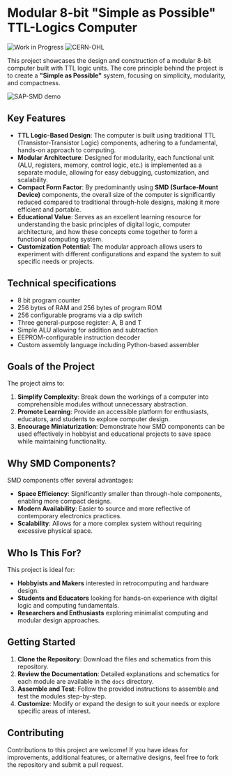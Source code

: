 # Modular 8-bit "Simple as Possible" TTL-Logics Computer

![Work in Progress](https://img.shields.io/badge/status-work_in_progress-orange)
![CERN-OHL](https://img.shields.io/badge/license-CERN--OHL--S-blue)

This project showcases the design and construction of a modular 8-bit computer
built with TTL logic units. The core principle behind the project is to create a
**"Simple as Possible"** system, focusing on simplicity, modularity, and
compactness.

![SAP-SMD demo](img/sap-smd-demo.gif)

## Key Features

- **TTL Logic-Based Design**: The computer is built using traditional TTL
  (Transistor-Transistor Logic) components, adhering to a fundamental, hands-on
  approach to computing.
- **Modular Architecture**: Designed for modularity, each functional unit (ALU,
  registers, memory, control logic, etc.) is implemented as a separate module,
  allowing for easy debugging, customization, and scalability.
- **Compact Form Factor**: By predominantly using **SMD (Surface-Mount Device)**
  components, the overall size of the computer is significantly reduced compared
  to traditional through-hole designs, making it more efficient and portable.
- **Educational Value**: Serves as an excellent learning resource for
  understanding the basic principles of digital logic, computer architecture,
  and how these concepts come together to form a functional computing system.
- **Customization Potential**: The modular approach allows users to experiment
  with different configurations and expand the system to suit specific needs or
  projects.

## Technical specifications

- 8 bit program counter
- 256 bytes of RAM and 256 bytes of program ROM
- 256 configurable programs via a dip switch
- Three general-purpose register: A, B and T
- Simple ALU allowing for addition and subtraction
- EEPROM-configurable instruction decoder
- Custom assembly language including Python-based assembler

## Goals of the Project

The project aims to:
1. **Simplify Complexity**: Break down the workings of a computer into
   comprehensible modules without unnecessary abstraction.
2. **Promote Learning**: Provide an accessible platform for enthusiasts,
   educators, and students to explore computer design.
3. **Encourage Miniaturization**: Demonstrate how SMD components can be used
   effectively in hobbyist and educational projects to save space while
   maintaining functionality.

## Why SMD Components?

SMD components offer several advantages:
- **Space Efficiency**: Significantly smaller than through-hole components,
  enabling more compact designs.
- **Modern Availability**: Easier to source and more reflective of contemporary
  electronics practices.
- **Scalability**: Allows for a more complex system without requiring excessive
  physical space.

## Who Is This For?

This project is ideal for:
- **Hobbyists and Makers** interested in retrocomputing and hardware design.
- **Students and Educators** looking for hands-on experience with digital logic
  and computing fundamentals.
- **Researchers and Enthusiasts** exploring minimalist computing and modular
  design approaches.

## Getting Started

1. **Clone the Repository**: Download the files and schematics from this
   repository.
2. **Review the Documentation**: Detailed explanations and schematics for each
   module are available in the `docs` directory.
3. **Assemble and Test**: Follow the provided instructions to assemble and test
   the modules step-by-step.
4. **Customize**: Modify or expand the design to suit your needs or explore
   specific areas of interest.

## Contributing

Contributions to this project are welcome! If you have ideas for improvements,
additional features, or alternative designs, feel free to fork the repository
and submit a pull request.